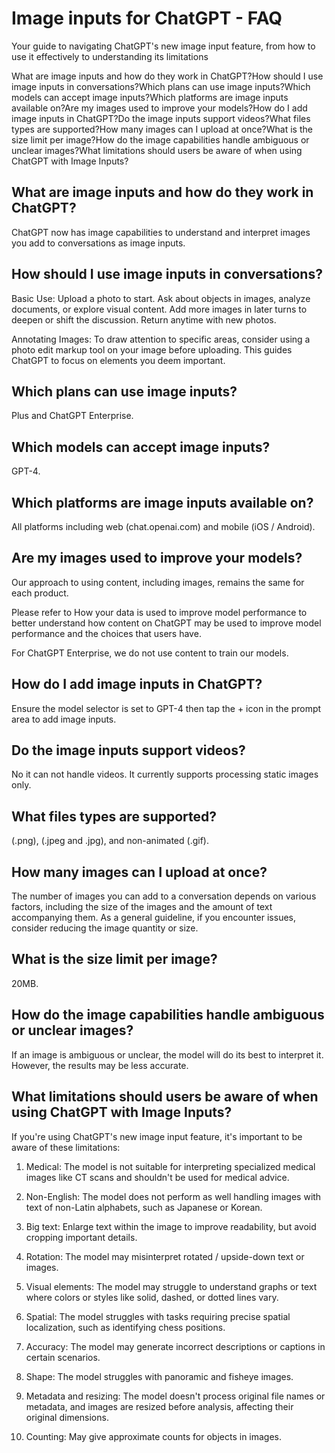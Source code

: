 # Image inputs for ChatGPT - FAQ

Your guide to navigating ChatGPT's new image input feature, from how to use it effectively to understanding its limitations

What are image inputs and how do they work in ChatGPT?How should I use image inputs in conversations?Which plans can use image inputs?Which models can accept image inputs?Which platforms are image inputs available on?Are my images used to improve your models?How do I add image inputs in ChatGPT?Do the image inputs support videos?What files types are supported?How many images can I upload at once?What is the size limit per image?How do the image capabilities handle ambiguous or unclear images?What limitations should users be aware of when using ChatGPT with Image Inputs?

## What are image inputs and how do they work in ChatGPT?

ChatGPT now has image capabilities to understand and interpret images you add to conversations as image inputs.

## How should I use image inputs in conversations?

Basic Use: Upload a photo to start. Ask about objects in images, analyze documents, or explore visual content. Add more images in later turns to deepen or shift the discussion. Return anytime with new photos.

Annotating Images: To draw attention to specific areas, consider using a photo edit markup tool on your image before uploading. This guides ChatGPT to focus on elements you deem important.

## Which plans can use image inputs?

Plus and ChatGPT Enterprise.

## Which models can accept image inputs?

GPT-4.

## Which platforms are image inputs available on?

All platforms including web (chat.openai.com) and mobile (iOS / Android).

## Are my images used to improve your models?

Our approach to using content, including images, remains the same for each product.

Please refer to How your data is used to improve model performance to better understand how content on ChatGPT may be used to improve model performance and the choices that users have.

For ChatGPT Enterprise, we do not use content to train our models.

## How do I add image inputs in ChatGPT?

Ensure the model selector is set to GPT-4 then tap the + icon in the prompt area to add image inputs.

## Do the image inputs support videos?

No it can not handle videos. It currently supports processing static images only.

## What files types are supported?

(.png), (.jpeg and .jpg), and non-animated (.gif).

## How many images can I upload at once?

The number of images you can add to a conversation depends on various factors, including the size of the images and the amount of text accompanying them. As a general guideline, if you encounter issues, consider reducing the image quantity or size.

## What is the size limit per image?

20MB.

## How do the image capabilities handle ambiguous or unclear images?

If an image is ambiguous or unclear, the model will do its best to interpret it. However, the results may be less accurate.

## What limitations should users be aware of when using ChatGPT with Image Inputs?

If you're using ChatGPT's new image input feature, it's important to be aware of these limitations:

1. Medical: The model is not suitable for interpreting specialized medical images like CT scans and shouldn't be used for medical advice.

2. Non-English: The model does not perform as well handling images with text of non-Latin alphabets, such as Japanese or Korean.

3. Big text: Enlarge text within the image to improve readability, but avoid cropping important details.

4. Rotation: The model may misinterpret rotated / upside-down text or images.

5. Visual elements: The model may struggle to understand graphs or text where colors or styles like solid, dashed, or dotted lines vary.

6. Spatial: The model struggles with tasks requiring precise spatial localization, such as identifying chess positions.

7. Accuracy: The model may generate incorrect descriptions or captions in certain scenarios.

8. Shape: The model struggles with panoramic and fisheye images.

9. Metadata and resizing: The model doesn't process original file names or metadata, and images are resized before analysis, affecting their original dimensions.

10. Counting: May give approximate counts for objects in images.
